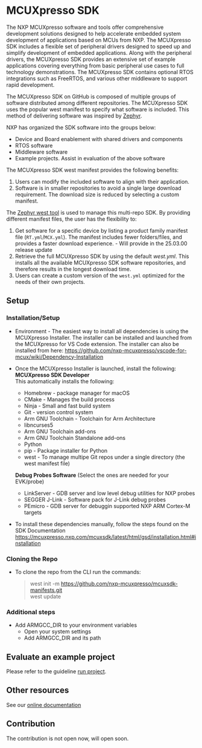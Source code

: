 # MCUXpresso SDK
The NXP MCUXpresso software and tools offer comprehensive development solutions designed to help accelerate embedded system development of applications based on MCUs from NXP. The MCUXpresso SDK includes a flexible set of peripheral drivers designed to speed up and simplify development of embedded applications. Along with the peripheral drivers, the MCUXpresso SDK provides an extensive set of example applications covering everything
from basic peripheral use cases to full technology demonstrations. The MCUXpresso SDK contains optional RTOS integrations such as FreeRTOS, and various other middleware to support rapid development.

The MCUXpresso SDK on GitHub is composed of multiple groups of software distributed among different repositories. The MCUXpresso SDK uses the popular west manifest to specify what software is included. This method of delivering software was inspired by [Zephyr](https://github.com/zephyrproject-rtos/zephyr).  

NXP has organized the SDK software into the groups below:
* Device and Board enablement with shared drivers and components
* RTOS software
* Middleware software
* Example projects. Assist in evaluation of the above software

The MCUXpresso SDK west manifest provides the following benefits:
1. Users can modify the included software to align with their application.
2. Software is in smaller repositories to avoid a single large download requirement. The download size is reduced by selecting a custom manifest.

The [Zephyr west tool](https://docs.zephyrproject.org/latest/guides/west/index.html) is used to manage this multi-repo SDK. By providing different manifest files, the user has the flexibility to:
1. Get software for a specific device by listing a product family manifest file (```RT.yml```/```MCX.yml```). The manifest includes fewer folders/files, and provides a faster download experience.  - Will provide in the 25.03.00 release update
2. Retrieve the full MCUXpresso SDK by using the default *west.yml*. This installs all the available MCUXpresso SDK software repositories, and therefore results in the longest download time.
3. Users can create a custom version of the  ```west.yml``` optimized for the needs of their own projects.

## Setup

### Installation/Setup
 - Environment - The easiest way to install all dependencies is using the MCUXpresso Installer. The installer can be installed and launched from the MCUXpresso for VS Code extension. The installer can also be installed from here: https://github.com/nxp-mcuxpresso/vscode-for-mcux/wiki/Dependency-Installation
 - Once the MCUXpresso Installer is launched, install the following:<br>
 **MCUXpresso SDK Developer** <br>
 This automatically installs the following: <br>
     - Homebrew - package manager for macOS
     - CMake - Manages the build process
     - Ninja - Small and fast build system
     - Git - version control system
     - Arm GNU Toolchain - Toolchain for Arm Architecture
     - libncurses5
     - Arm GNU Toolchain add-ons
     - Arm GNU Toolchain Standalone add-ons
     - Python
     - pip - Package installer for Python
     - west - To manage multipe Git repos under a single directory (the west manifest file) <br>
     
    **Debug Probes Software** (Select the ones are needed for your EVK/probe) <br>
     - LinkServer - GDB server and low level debug utilities for NXP probes
     - SEGGER J-Link - Software pack for J-Link debug probes
     - PEmicro - GDB server for debuggin supported NXP ARM Cortex-M targets

 - To install these dependencies manually, follow the steps found on the SDK Documentation https://mcuxpresso.nxp.com/mcuxsdk/latest/html/gsd/installation.html#installation

    
### Cloning the Repo
- To clone the repo from the CLI run the commands:
    >west init -m https://github.com/nxp-mcuxpresso/mcuxsdk-manifests.git<br>
    west update
    

### Additional steps
- Add ARMGCC_DIR to your environment variables
    - Open your system settings
    - Add ARMGCC_DIR and its path

## Evaluate an example project
Please refer to the guideline [run project](https://mcuxpresso.nxp.com/mcuxsdk/latest/html/gsd/run_project.html).

## Other resources
See our [online documentation](https://mcuxpresso.nxp.com/mcuxsdk/latest/html/index.html)

## Contribution
The contribution is not open now, will open soon.